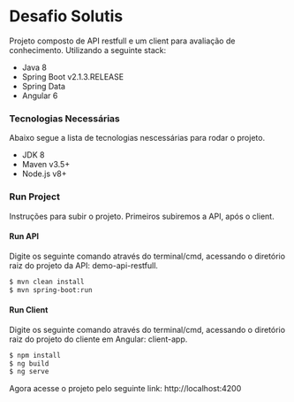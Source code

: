 # Desafio Solutis

Projeto composto de API restfull e um client para avaliação de conhecimento. Utilizando a seguinte stack: 

  - Java 8
  - Spring Boot v2.1.3.RELEASE
  - Spring Data
  - Angular 6

### Tecnologias Necessárias

Abaixo segue a lista de tecnologias nescessárias para rodar o projeto.

* JDK 8 
* Maven v3.5+
* Node.js v8+

### Run Project

Instruções para subir o projeto. Primeiros subiremos a API, após o client.

#### Run API

Digite os seguinte comando através do terminal/cmd, acessando o diretório raiz do projeto da API: demo-api-restfull. 
```sh
$ mvn clean install
$ mvn spring-boot:run
```

#### Run Client

Digite os seguinte comando através do terminal/cmd, acessando o diretório raiz do projeto do cliente em Angular: client-app.
```sh
$ npm install
$ ng build
$ ng serve
```

Agora acesse o projeto pelo seguinte link: http://localhost:4200







